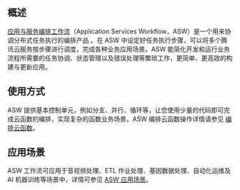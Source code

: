 ## 概述

[应用与服务编排工作流](https://cloud.tencent.com/product/asw)（Application Services Workflow，ASW）是一个用来协调分布式任务执行的编排产品 。在 ASW 中设定好任务执行步骤，可以将多个腾讯云服务按步骤进行调度，完成各种业务应用场景。ASW 能简化开发和运行业务流程所需要的任务协调、状态管理以及错误处理等繁琐工作，更简单、更高效的构建与更新应用。

## 使用方式
ASW 提供基本控制单元，例如分支、并行、循环等，让您使用少量的代码即可完成云函数的编排，实现复杂的函数业务场景。ASW 编排云函数操作详情请参见 [编排云函数](https://cloud.tencent.com/document/product/583/56510)。

## 应用场景
ASW 工作流可应用于音视频处理、ETL 作业处理、基因数据处理、自动化运维及 AI 机器训练等场景中，详情可参见 [ASW 应用场景](https://cloud.tencent.com/document/product/583/56511)。
